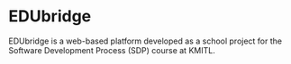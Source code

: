 # EDUbridge
EDUbridge is a web-based platform developed as a school project for the Software Development Process (SDP) course at KMITL.
